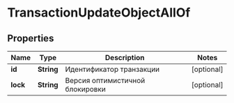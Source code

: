 

# TransactionUpdateObjectAllOf

## Properties

Name | Type | Description | Notes
------------ | ------------- | ------------- | -------------
**id** | **String** | Идентификатор транзакции |  [optional]
**lock** | **String** | Версия оптимистичной блокировки |  [optional]



